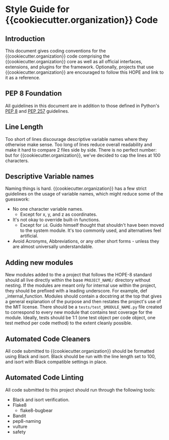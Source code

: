 # Style Guide for {{cookiecutter.organization}} Code

## Introduction

This document gives coding conventions for the {{cookiecutter.organization}} code comprising the {{cookiecutter.organization}} core as well as all official interfaces, extensions, and plugins for the framework.
Optionally, projects that use {{cookiecutter.organization}} are encouraged to follow this HOPE and link to it as a reference.

## PEP 8 Foundation

All guidelines in this document are in addition to those defined in Python's [PEP 8](https://www.python.org/dev/peps/pep-0008/) and [PEP 257](https://www.python.org/dev/peps/pep-0257/) guidelines.

## Line Length

Too short of lines discourage descriptive variable names where they otherwise make sense.
Too long of lines reduce overall readability and make it hard to compare 2 files side by side.
There is no perfect number: but for {{cookiecutter.organization}}, we've decided to cap the lines at 100 characters.

## Descriptive Variable names

Naming things is hard. {{cookiecutter.organization}} has a few strict guidelines on the usage of variable names, which might reduce some of the guesswork:
- No one character variable names.
    - Except for x, y, and z as coordinates.
- It's not okay to override built-in functions.
    - Except for `id`. Guido himself thought that shouldn't have been moved to the system module. It's too commonly used, and alternatives feel artificial.
- Avoid Acronyms, Abbreviations, or any other short forms - unless they are almost universally understandable.

## Adding new modules

New modules added to the a project that follows the HOPE-8 standard should all live directly within the base `PROJECT_NAME/` directory without nesting. If the modules are meant only for internal use within the project, they should be prefixed with a leading underscore. For example, def _internal_function. Modules should contain a docstring at the top that gives a general explanation of the purpose and then restates the project's use of the MIT license.
There should be a `tests/test_$MODULE_NAME.py` file created to correspond to every new module that contains test coverage for the module. Ideally, tests should be 1:1 (one test object per code object, one test method per code method) to the extent cleanly possible.

## Automated Code Cleaners

All code submitted to {{cookiecutter.organization}} should be formatted using Black and isort.
Black should be run with the line length set to 100, and isort with Black compatible settings in place.

## Automated Code Linting

All code submitted to this project should run through the following tools:

- Black and isort verification.
- Flake8
   - flake8-bugbear
- Bandit
- pep8-naming
- vulture
- safety
